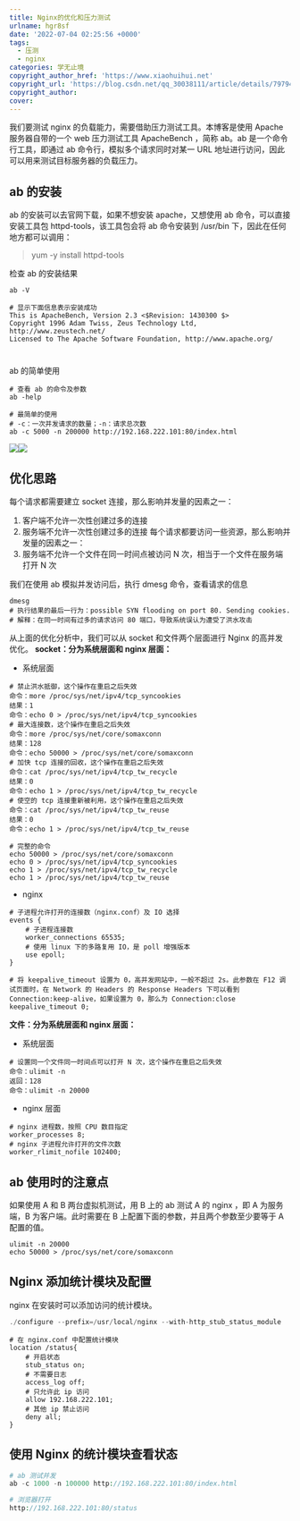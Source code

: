 ```yaml
---
title: Nginx的优化和压力测试
urlname: hgr8sf
date: '2022-07-04 02:25:56 +0000'
tags:
  - 压测
  - nginx
categories: 学无止境
copyright_author_href: 'https://www.xiaohuihui.net'
copyright_url: 'https://blog.csdn.net/qq_30038111/article/details/79794377'
copyright_author:
cover:
---
```


我们要测试 nginx 的负载能力，需要借助压力测试工具。本博客是使用 Apache 服务器自带的一个 web 压力测试工具 ApacheBench ，简称 ab。ab 是一个命令行工具，即通过 ab 命令行，模拟多个请求同时对某一 URL 地址进行访问，因此可以用来测试目标服务器的负载压力。

## ab 的安装

ab 的安装可以去官网下载，如果不想安装 apache，又想使用 ab 命令，可以直接安装工具包 httpd-tools，该工具包会将 ab 命令安装到 /usr/bin 下，因此在任何地方都可以调用：

> yum -y install httpd-tools

检查 ab 的安装结果

```shell
ab -V

# 显示下面信息表示安装成功
This is ApacheBench, Version 2.3 <$Revision: 1430300 $>
Copyright 1996 Adam Twiss, Zeus Technology Ltd, http://www.zeustech.net/
Licensed to The Apache Software Foundation, http://www.apache.org/
```

#

ab 的简单使用

```shell
# 查看 ab 的命令及参数
ab -help
```

```shell
# 最简单的使用
# -c：一次并发请求的数量；-n：请求总次数
ab -c 5000 -n 200000 http://192.168.222.101:80/index.html
```

![](https://cdn.nlark.com/yuque/0/2022/png/27022430/1656901686719-232b21a9-be96-433a-9922-d3da97cd4a03.png#clientId=u8461f789-44d5-4&crop=0&crop=0&crop=1&crop=1&from=paste&id=ue14b4672&margin=%5Bobject%20Object%5D&originHeight=832&originWidth=815&originalType=url∶=1&rotation=0&showTitle=false&status=done&style=none&taskId=uc30e4186-cd48-450c-adeb-180f209b095&title=)![](https://cdn.nlark.com/yuque/0/2022/png/27022430/1656901712665-f366e7d2-1b3a-4c35-9f3f-07c9558c4cea.png#clientId=u8461f789-44d5-4&crop=0&crop=0&crop=1&crop=1&from=paste&id=ue01e64ee&margin=%5Bobject%20Object%5D&originHeight=349&originWidth=837&originalType=url∶=1&rotation=0&showTitle=false&status=done&style=none&taskId=u374982e4-aa74-452c-b51b-1ceee80aff1&title=)

## 优化思路

每个请求都需要建立 socket 连接，那么影响并发量的因素之一：

1. 客户端不允许一次性创建过多的连接
1. 服务端不允许一次性创建过多的连接
   每个请求都要访问一些资源，那么影响并发量的因素之一：
1. 服务端不允许一个文件在同一时间点被访问 N 次，相当于一个文件在服务端打开 N 次

我们在使用 ab 模拟并发访问后，执行 dmesg 命令，查看请求的信息

```shell
dmesg
# 执行结果的最后一行为：possible SYN flooding on port 80. Sending cookies.
# 解释：在同一时间有过多的请求访问 80 端口，导致系统误认为遭受了洪水攻击
```

从上面的优化分析中，我们可以从 socket 和文件两个层面进行 Nginx 的高并发优化。
**socket：分为系统层面和 nginx 层面：**

- 系统层面

```shell
# 禁止洪水抵御，这个操作在重启之后失效
命令：more /proc/sys/net/ipv4/tcp_syncookies
结果：1
命令：echo 0 > /proc/sys/net/ipv4/tcp_syncookies
# 最大连接数，这个操作在重启之后失效
命令：more /proc/sys/net/core/somaxconn
结果：128
命令：echo 50000 > /proc/sys/net/core/somaxconn
# 加快 tcp 连接的回收，这个操作在重启之后失效
命令：cat /proc/sys/net/ipv4/tcp_tw_recycle
结果：0
命令：echo 1 > /proc/sys/net/ipv4/tcp_tw_recycle
# 使空的 tcp 连接重新被利用，这个操作在重启之后失效
命令：cat /proc/sys/net/ipv4/tcp_tw_reuse
结果：0
命令：echo 1 > /proc/sys/net/ipv4/tcp_tw_reuse

# 完整的命令
echo 50000 > /proc/sys/net/core/somaxconn
echo 0 > /proc/sys/net/ipv4/tcp_syncookies
echo 1 > /proc/sys/net/ipv4/tcp_tw_recycle
echo 1 > /proc/sys/net/ipv4/tcp_tw_reuse
```

- nginx

```shell
# 子进程允许打开的连接数（nginx.conf）及 IO 选择
events {
    # 子进程连接数
    worker_connections 65535;
    # 使用 linux 下的多路复用 IO，是 poll 增强版本
    use epoll;
}

# 将 keepalive_timeout 设置为 0，高并发网站中，一般不超过 2s。此参数在 F12 调试页面时，在 Network 的 Headers 的 Response Headers 下可以看到 Connection:keep-alive，如果设置为 0，那么为 Connection:close
keepalive_timeout 0;
```

**文件：分为系统层面和 nginx 层面：**

- 系统层面

```shell
# 设置同一个文件同一时间点可以打开 N 次，这个操作在重启之后失效
命令：ulimit -n
返回：128
命令：ulimit -n 20000
```

- nginx 层面

```shell
# nginx 进程数，按照 CPU 数目指定
worker_processes 8;
# nginx 子进程允许打开的文件次数
worker_rlimit_nofile 102400;
```

## ab 使用时的注意点

如果使用 A 和 B 两台虚拟机测试，用 B 上的 ab 测试 A 的 nginx ，即 A 为服务端，B 为客户端。此时需要在 B 上配置下面的参数，并且两个参数至少要等于 A 配置的值。

```shell
ulimit -n 20000
echo 50000 > /proc/sys/net/core/somaxconn
```

## Nginx 添加统计模块及配置

nginx 在安装时可以添加访问的统计模块。

```php
./configure --prefix=/usr/local/nginx --with-http_stub_status_module
```

```shell
# 在 nginx.conf 中配置统计模块
location /status{
    # 开启状态
    stub_status on;
    # 不需要日志
    access_log off;
    # 只允许此 ip 访问
    allow 192.168.222.101;
    # 其他 ip 禁止访问
    deny all;
}
```

## 使用 Nginx 的统计模块查看状态

```php
# ab 测试并发
ab -c 1000 -n 100000 http://192.168.222.101:80/index.html
```

```php
# 浏览器打开
http://192.168.222.101:80/status
```
